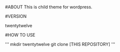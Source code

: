 #ABOUT This is child theme for wordpress.

#VERSION

twentytwelve

#HOW TO USE

''' mkdir twentytwelve git clone [THIS REPOSITORY] '''

